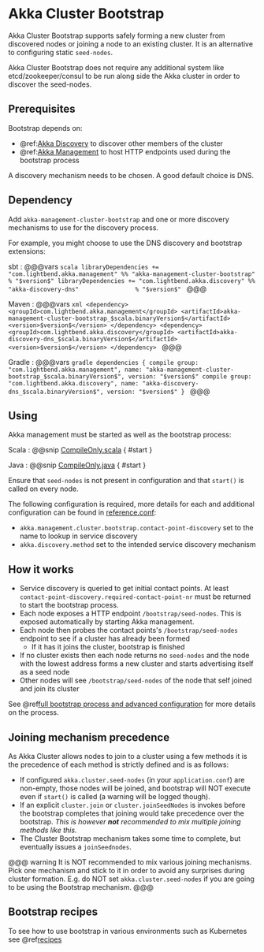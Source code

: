<a id="bootstrap"></a>
# Akka Cluster Bootstrap

Akka Cluster Bootstrap supports safely forming a new cluster from discovered nodes or joining a node to an existing cluster. 
It is an alternative to configuring  static `seed-nodes`.

Akka Cluster Bootstrap does not require any additional system like etcd/zookeeper/consul to be run along side the Akka cluster in order to discover the seed-nodes.

## Prerequisites

Bootstrap depends on:

 * @ref:[Akka Discovery](../discovery/index.md) to discover other members of the cluster
 * @ref:[Akka Management](../akka-management.md) to host HTTP endpoints used during the bootstrap process

A discovery mechanism needs to be chosen. A good default choice is DNS. 

## Dependency

Add `akka-management-cluster-bootstrap` and one or more discovery mechanisms to use for the discovery process. 

For example, you might choose to use the DNS discovery and bootstrap extensions:

sbt
:   @@@vars
    ```scala
    libraryDependencies += "com.lightbend.akka.management" %% "akka-management-cluster-bootstrap" % "$version$"
    libraryDependencies += "com.lightbend.akka.discovery" %% "akka-discovery-dns"                % "$version$"
    ```
    @@@

Maven
:   @@@vars
    ```xml
    <dependency>
      <groupId>com.lightbend.akka.management</groupId>
      <artifactId>akka-management-cluster-bootstrap_$scala.binaryVersion$</artifactId>
      <version>$version$</version>
    </dependency>
    <dependency>
      <groupId>com.lightbend.akka.discovery</groupId>
      <artifactId>akka-discovery-dns_$scala.binaryVersion$</artifactId>
      <version>$version$</version>
    </dependency>
    ```
    @@@

Gradle
:   @@@vars
    ```gradle
    dependencies {
      compile group: "com.lightbend.akka.management", name: "akka-management-cluster-bootstrap_$scala.binaryVersion$", version: "$version$"
      compile group: "com.lightbend.akka.discovery", name: "akka-discovery-dns_$scala.binaryVersion$", version: "$version$"
    }
    ```
    @@@



## Using 

Akka management must be started as well as the bootstrap process: 

Scala
:  @@snip [CompileOnly.scala](/cluster-bootstrap/src/test/scala/doc/akka/management/cluster/bootstrap/ClusterBootstrapCompileOnly.scala) { #start }

Java
:  @@snip [CompileOnly.java](/cluster-bootstrap/src/test/java/jdoc/akka/management/cluster/bootstrap/ClusterBootstrapCompileOnly.java) { #start }
   
   
Ensure that `seed-nodes` is not present in configuration and that `start()` is called on every node.

The following configuration is required, more details for each and additional configuration can be found in [reference.conf](https://github.com/akka/akka-management/blob/master/cluster-bootstrap/src/main/resources/reference.conf):

* `akka.management.cluster.bootstrap.contact-point-discovery` set to the name to lookup in service discovery
* `akka.discovery.method` set to the intended service discovery mechanism


## How it works

* Service discovery is queried to get initial contact points. At least `contact-point-discovery.required-contact-point-nr` must be returned to start the bootstrap process.
* Each node exposes a HTTP endpoint `/bootstrap/seed-nodes`. This is exposed automatically by starting Akka management.
* Each node then probes the contact points's `/bootstrap/seed-nodes` endpoint to see if a cluster has already been formed
    * If it has it joins the cluster, bootstrap is finished
* If no cluster exists then each node returns no `seed-nodes` and the node with the lowest address forms a new cluster and starts advertising itself as a seed node
* Other nodes will see `/bootstrap/seed-nodes` of the node that self joined and join its cluster

See @ref[full bootstrap process and advanced configuration](details.md) for more details on the process. 

## Joining mechanism precedence

As Akka Cluster allows nodes to join to a cluster using a few methods it is the precedence of each method
is strictly defined and is as follows:

- If configured `akka.cluster.seed-nodes` (in your `application.conf`) are non-empty, those nodes will be joined, and bootstrap will NOT execute even if `start()` is called (a warning will be logged though).
- If an explicit `cluster.join` or `cluster.joinSeedNodes` is invokes before the bootstrap completes that
 joining would take precedence over the bootstrap. *This is however **not** recommended to mix multiple
 joining methods like this.*
- The Cluster Bootstrap mechanism takes some time to complete, but eventually issues a `joinSeednodes`.

@@@ warning
  It is NOT recommended to mix various joining mechanisms. Pick one mechanism and stick to it in order to
  avoid any surprises during cluster formation. E.g. do NOT set `akka.cluster.seed-nodes` if you are going
  to be using the Bootstrap mechanism. 
@@@

## Bootstrap recipes 

To see how to use bootstrap in various environments such as Kubernetes see @ref[recipes](recipes.md)


